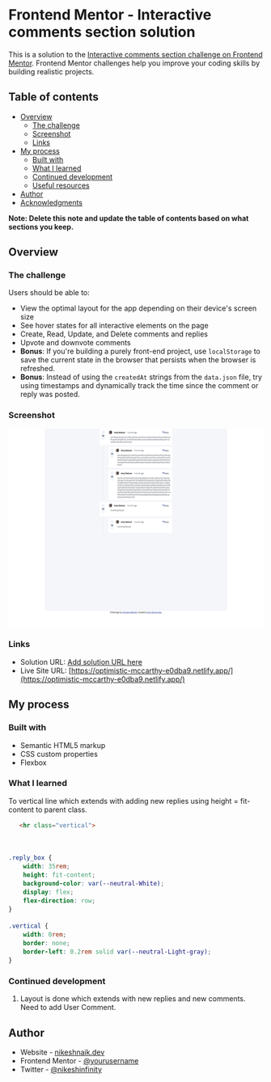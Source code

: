 # Frontend Mentor - Interactive comments section solution

This is a solution to the [Interactive comments section challenge on Frontend Mentor](https://www.frontendmentor.io/challenges/interactive-comments-section-iG1RugEG9). Frontend Mentor challenges help you improve your coding skills by building realistic projects. 

## Table of contents

- [Overview](#overview)
  - [The challenge](#the-challenge)
  - [Screenshot](#screenshot)
  - [Links](#links)
- [My process](#my-process)
  - [Built with](#built-with)
  - [What I learned](#what-i-learned)
  - [Continued development](#continued-development)
  - [Useful resources](#useful-resources)
- [Author](#author)
- [Acknowledgments](#acknowledgments)

**Note: Delete this note and update the table of contents based on what sections you keep.**

## Overview

### The challenge

Users should be able to:

- View the optimal layout for the app depending on their device's screen size
- See hover states for all interactive elements on the page
- Create, Read, Update, and Delete comments and replies
- Upvote and downvote comments
- **Bonus**: If you're building a purely front-end project, use `localStorage` to save the current state in the browser that persists when the browser is refreshed.
- **Bonus**: Instead of using the `createdAt` strings from the `data.json` file, try using timestamps and dynamically track the time since the comment or reply was posted.

### Screenshot

![2nd Iteration](./final_solution.png)

### Links

- Solution URL: [Add solution URL here](https://your-solution-url.com)
- Live Site URL: [https://optimistic-mccarthy-e0dba9.netlify.app/](https://optimistic-mccarthy-e0dba9.netlify.app/)

## My process

### Built with

- Semantic HTML5 markup
- CSS custom properties
- Flexbox

### What I learned

To vertical line which extends with adding new replies using height = fit-content to parent class.

```html
   <hr class="vertical">
```
```css


.reply_box {
    width: 35rem;
    height: fit-content;
    background-color: var(--neutral-White);
    display: flex;
    flex-direction: row;
}

.vertical {
    width: 0rem;
    border: none;
    border-left: 0.2rem solid var(--neutral-Light-gray);
}

```

### Continued development

1. Layout is done which extends with new replies and new comments. Need to add User Comment.

## Author

- Website - [nikeshnaik.dev](https://nikeshnaik.dev)
- Frontend Mentor - [@yourusername](https://www.frontendmentor.io/profile/nikeshnnaik)
- Twitter - [@nikeshinfinity](https://www.twitter.com/nikeshinfinity)
